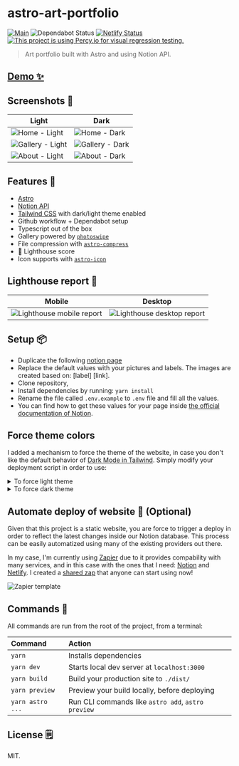 # astro-art-portfolio

[![Main](https://github.com/EmaSuriano/astro-art-portfolio/actions/workflows/main.yml/badge.svg)](https://github.com/EmaSuriano/astro-art-portfolio/actions/workflows/main.yml)
![Dependabot Status](https://badgen.net/github/dependabot/EmaSuriano/astro-art-portfolio)
[![Netlify Status](https://api.netlify.com/api/v1/badges/8d66fa66-0596-4ae2-97ef-bef6134b2681/deploy-status)](https://app.netlify.com/sites/astro-art-portfolio/deploys)
[![This project is using Percy.io for visual regression testing.](https://percy.io/static/images/percy-badge.svg)](https://percy.io/Ema-suriano/astro-art)

> Art portfolio built with Astro and using Notion API.

## [Demo ✨](https://astro-art-portfolio.netlify.app)

## Screenshots 📸

| Light                                                                                               | Dark                                                                                               |
| --------------------------------------------------------------------------------------------------- | -------------------------------------------------------------------------------------------------- |
| ![Home - Light](https://github.com/user-attachments/assets/8e8afd1b-4beb-45ed-80be-26c5d34c6d23)     | ![Home - Dark](https://github.com/user-attachments/assets/447c76a3-8908-43f8-820e-62326e0367bf)    |
| ![Gallery - Light](https://github.com/user-attachments/assets/bb0da25d-e7bd-42af-b9ff-4c141ee2072f) | ![Gallery - Dark](https://github.com/user-attachments/assets/8137836b-c427-4929-a23b-a5a685114a26) |
| ![About - Light](https://github.com/user-attachments/assets/e3ba85d0-651d-4cd8-a49e-f2c3fd489265)   | ![About - Dark](https://github.com/user-attachments/assets/b1d33ea0-bac6-48db-af84-e2f8e904f2d7)   |

## Features 🚀

- [Astro](astro.build/)
- [Notion API](https://developers.notion.com/)
- [Tailwind CSS](https://tailwindcss.com/) with dark/light theme enabled
- Github workflow + Dependabot setup
- Typescript out of the box
- Gallery powered by [`photoswipe`](https://photoswipe.com/)
- File compression with [`astro-compress`](https://github.com/astro-community/astro-compress)
- 💯 Lighthouse score
- Icon supports with [`astro-icon`](https://github.com/natemoo-re/astro-icon)

## Lighthouse report 💯

| Mobile                                                                                                                            | Desktop                                                                                                                            |
| --------------------------------------------------------------------------------------------------------------------------------- | ---------------------------------------------------------------------------------------------------------------------------------- |
| ![Lighthouse mobile report](https://user-images.githubusercontent.com/3399429/205282617-84fd40b0-473e-4cb5-aec7-ae94f2fc7c51.png) | ![Lighthouse desktop report](https://user-images.githubusercontent.com/3399429/205282635-b9198cd3-2253-421c-8207-3473436f8689.png) |

## Setup 📦

- Duplicate the following [notion page](https://www.notion.so/emasuriano/dec82b99ec35407b830fa219863511be?v=54eba236190b4911b58cbdbb328244c1)
- Replace the default values with your pictures and labels. The images are created based on: [label] [link].
- Clone repository,
- Install dependencies by running: `yarn install`
- Rename the file called `.env.example` to `.env` file and fill all the values.
- You can find how to get these values for your page inside [the official documentation of Notion](https://developers.notion.com/docs/working-with-databases).

## Force theme colors

I added a mechanism to force the theme of the website, in case you don't like the default behavior of [Dark Mode in Tailwind](https://tailwindcss.com/docs/dark-mode). Simply modify your deployment script in order to use:

<details>
  <summary>To force light theme </summary>
  
  ```
  build:light
  ```

</details>

<details>
  <summary>To force dark theme </summary>
  
  ```
  build:dark
  ```

</details>

## Automate deploy of website 🚀 (Optional)

Given that this project is a static website, you are force to trigger a deploy in order to reflect the latest changes inside our Notion database. This process can be easily automatized using many of the existing providers out there.

In my case, I'm currently using [Zapier](https://zapier.com/) due to it provides compability with many services, and in this case with the ones that I need: [Notion](https://zapier.com/apps/notion/integrations) and [Netlify](https://zapier.com/apps/netlify/integrations). I created a [shared zap](https://zapier.com/shared/43559f7a74ff7d4aacb4befe8aa20f5acb88c628) that anyone can start using now!

![Zapier template](https://user-images.githubusercontent.com/3399429/207274121-c4ed214e-f45a-47aa-ab36-1b8a0f809b76.png)

## Commands 🧞

All commands are run from the root of the project, from a terminal:

| Command          | Action                                             |
| :--------------- | :------------------------------------------------- |
| `yarn`           | Installs dependencies                              |
| `yarn dev`       | Starts local dev server at `localhost:3000`        |
| `yarn build`     | Build your production site to `./dist/`            |
| `yarn preview`   | Preview your build locally, before deploying       |
| `yarn astro ...` | Run CLI commands like `astro add`, `astro preview` |

## License 🗒

MIT.
